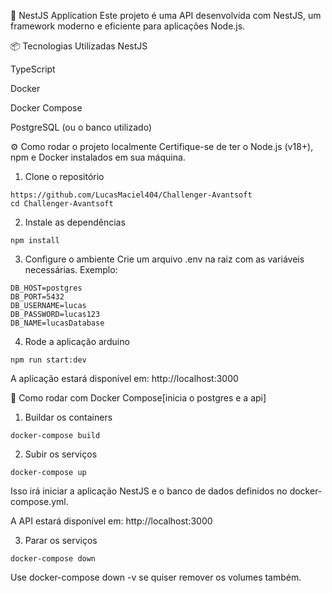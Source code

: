 🚀 NestJS Application
Este projeto é uma API desenvolvida com NestJS, um framework moderno e eficiente para aplicações Node.js.

📦 Tecnologias Utilizadas
NestJS

TypeScript

Docker

Docker Compose

PostgreSQL (ou o banco utilizado)

⚙️ Como rodar o projeto localmente
Certifique-se de ter o Node.js (v18+), npm e Docker instalados em sua máquina.

1. Clone o repositório
```
https://github.com/LucasMaciel404/Challenger-Avantsoft
cd Challenger-Avantsoft
```
2. Instale as dependências
```
npm install
```
3. Configure o ambiente
Crie um arquivo .env na raiz com as variáveis necessárias. Exemplo:
```
DB_HOST=postgres
DB_PORT=5432
DB_USERNAME=lucas
DB_PASSWORD=lucas123
DB_NAME=lucasDatabase

```
4. Rode a aplicação
arduino
```
npm run start:dev
```
A aplicação estará disponível em: http://localhost:3000

🐳 Como rodar com Docker Compose[inicia o postgres e a api]
1. Buildar os containers
```
docker-compose build
```
2. Subir os serviços
```
docker-compose up
```
Isso irá iniciar a aplicação NestJS e o banco de dados definidos no docker-compose.yml.

A API estará disponível em: http://localhost:3000

3. Parar os serviços
```
docker-compose down
```
Use docker-compose down -v se quiser remover os volumes também.
